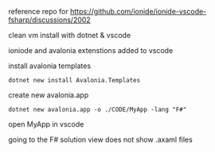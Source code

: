 reference repo for https://github.com/ionide/ionide-vscode-fsharp/discussions/2002

clean vm install with dotnet & vscode

ioniode and avalonia extenstions added to vscode

install avalonia templates

`dotnet new install Avalonia.Templates`

create new avalonia.app

`dotnet new avalonia.app -o ./CODE/MyApp -lang "F#"`

open MyApp in vscode

going to the F# solution view does not show .axaml files
